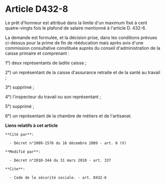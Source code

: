 # Article D432-8

Le prêt d'honneur est attribué dans la limite d'un maximum fixé à cent quatre-vingts fois le plafond de salaire mentionné à
l'article D. 432-6. 

La demande est formulée, et la décision prise, dans les conditions prévues ci-dessus pour la prime de fin de rééducation mais
après avis d'une commission consultative constituée auprès du conseil d'administration de la caisse primaire et comprenant : 

1°) deux représentants de ladite caisse ; 

2°) un représentant de la caisse d'assurance retraite et de la santé au travail ; 

3°) supprimé ; 

4°) l'inspecteur du travail ou son représentant ; 

5°) supprimé ; 

6°) un représentant de la chambre de métiers et de l'artisanat.

**Liens relatifs à cet article**

	**Cité par**:

	  - Décret n°2009-1576 du 16 décembre 2009 - art. 6 (V)

	**Modifié par**:

	  - Décret n°2010-344 du 31 mars 2010 - art. 337

	**Cite**:

	  - Code de la sécurité sociale. - art. D432-6
